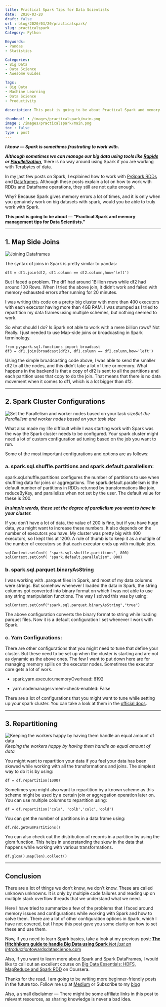 ```yaml
---
title: Practical Spark Tips for Data Scientists
date:  2020-03-20
draft: false
url : blog/2020/03/20/practicalspark/
slug: practicalspark
Category: Python

Keywords:
- Pandas
- Statistics

Categories:
- Big Data
- Data Science
- Awesome Guides

Tags:
- Big Data
- Machine Learning
- Data Science
- Productivity

description: This post is going to be about Practical Spark and memory management tips for Data Scientists.

thumbnail : /images/practicalspark/main.png
image : /images/practicalspark/main.png
toc : false
type : post
---
```



***I know — Spark is sometimes frustrating to work with.***

***Although sometimes we can manage our big data using tools like [Rapids](https://towardsdatascience.com/minimal-pandas-subset-for-data-scientist-on-gpu-d9a6c7759c7f?source=---------5------------------) or [Parallelization](https://towardsdatascience.com/add-this-single-word-to-make-your-pandas-apply-faster-90ee2fffe9e8?source=---------11------------------),*** there is no way around using Spark if you are working with Terabytes of data.

In my [l](https://towardsdatascience.com/the-hitchhikers-guide-to-handle-big-data-using-spark-90b9be0fe89a)ast few posts on Spark, I explained how to work with [PySpark RDDs](https://towardsdatascience.com/the-hitchhikers-guide-to-handle-big-data-using-spark-90b9be0fe89a) and [Dataframes](https://towardsdatascience.com/5-ways-to-add-a-new-column-in-a-pyspark-dataframe-4e75c2fd8c08). Although these posts explain a lot on how to work with RDDs and Dataframe operations, they still are not quite enough.

Why? Because Spark gives memory errors a lot of times, and it is only when you genuinely work on big datasets with spark, would you be able to truly work with Spark.

**This post is going to be about — “Practical Spark and memory management tips for Data Scientists.”**

---

## 1. Map Side Joins

![Joining Dataframes](/images/practicalspark/0.png)

The syntax of joins in Spark is pretty similar to pandas:

    df3 = df1.join(df2, df1.column == df2.column,how='left')

But I faced a problem. The df1 had around 1Billion rows while df2 had around 100 Rows. When I tried the above join, it didn’t work and failed with memory exhausted errors after running for 20 minutes.

I was writing this code on a pretty big cluster with more than 400 executors with each executor having more than 4GB RAM. I was stumped as I tried to repartition my data frames using multiple schemes, but nothing seemed to work.

So what should I do? Is Spark not able to work with a mere billion rows? Not Really. I just needed to use Map-side joins or broadcasting in Spark terminology.

    from pyspark.sql.functions import broadcast
    df3 = df1.join(broadcast(df2), df1.column == df2.column,how='left')

Using the simple broadcasting code above, I was able to send the smaller df2 to all the nodes, and this didn’t take a lot of time or memory. What happens in the backend is that a copy of df2 is sent to all the partitions and each partition uses that copy to do the join. That means that there is no data movement when it comes to df1, which is a lot bigger than df2.

---

## 2. Spark Cluster Configurations

![Set the Parallelism and worker nodes based on your task size](/images/practicalspark/1.png)*Set the Parallelism and worker nodes based on your task size*

What also made my life difficult while I was starting work with Spark was the way the Spark cluster needs to be configured. Your spark cluster might need a lot of custom configuration ad tuning based on the job you want to run.

Some of the most important configurations and options are as follows:

### a. spark.sql.shuffle.partitions and spark.default.parallelism:

spark.sql.shuffle.partitions configures the number of partitions to use when shuffling data for joins or aggregations. The spark.default.parallelism is the default number of partitions in RDDs returned by transformations like join, reduceByKey, and parallelize when not set by the user. The default value for these is 200.

***In simple words, these set the degree of parallelism you want to have in your cluster.***

If you don’t have a lot of data, the value of 200 is fine, but if you have huge data, you might want to increase these numbers. It also depends on the number of executors you have. My cluster was pretty big with 400 executors, so I kept this at 1200. A rule of thumb is to keep it as a multiple of the number of executors so that each executor ends up with multiple jobs.

    sqlContext.setConf( "spark.sql.shuffle.partitions", 800)
    sqlContext.setConf( "spark.default.parallelism", 800)

### b. spark.sql.parquet.binaryAsString

I was working with .parquet files in Spark, and most of my data columns were strings. But somehow whenever I loaded the data in Spark, the string columns got converted into binary format on which I was not able to use any string manipulation functions. The way I solved this was by using:

    sqlContext.setConf("spark.sql.parquet.binaryAsString","true")

The above configuration converts the binary format to string while loading parquet files. Now it is a default configuration I set whenever I work with Spark.

### c. Yarn Configurations:

There are other configurations that you might need to tune that define your cluster. But these need to be set up when the cluster is starting and are not as dynamic as the above ones. The few I want to put down here are for managing memory spills on the executor nodes. Sometimes the executor core gets a lot of work.

* spark.yarn.executor.memoryOverhead: 8192

* yarn.nodemanager.vmem-check-enabled: False

There are a lot of configurations that you might want to tune while setting up your spark cluster. You can take a look at them in the [official docs](https://spark.apache.org/docs/latest/configuration.html).

---

## 3. Repartitioning

![Keeping the workers happy by having them handle an equal amount of data](/images/practicalspark/2.png)*Keeping the workers happy by having them handle an equal amount of data*

You might want to repartition your data if you feel your data has been skewed while working with all the transformations and joins. The simplest way to do it is by using:

    df = df.repartition(1000)

Sometimes you might also want to repartition by a known scheme as this scheme might be used by a certain join or aggregation operation later on. You can use multiple columns to repartition using:

    df = df.repartition('cola', 'colb','colc','cold')

You can get the number of partitions in a data frame using:

    df.rdd.getNumPartitions()

You can also check out the distribution of records in a partition by using the glom function. This helps in understanding the skew in the data that happens while working with various transformations.

    df.glom().map(len).collect()

---

## Conclusion

There are a lot of things we don’t know, we don’t know. These are called unknown unknowns. It is only by multiple code failures and reading up on multiple stack overflow threads that we understand what we need.

Here I have tried to summarize a few of the problems that I faced around memory issues and configurations while working with Spark and how to solve them. There are a lot of other configuration options in Spark, which I have not covered, but I hope this post gave you some clarity on how to set these and use them.

Now, if you need to learn Spark basics, take a look at my previous post:
[**The Hitchhikers guide to handle Big Data using Spark**
*Not just an Introduction*towardsdatascience.com](https://towardsdatascience.com/the-hitchhikers-guide-to-handle-big-data-using-spark-90b9be0fe89a)

Also, if you want to learn more about Spark and Spark DataFrames, I would like to call out an excellent course on [Big Data Essentials: HDFS, MapReduce and Spark RDD](https://imp.i384100.net/555ALj) on Coursera.

Thanks for the read. I am going to be writing more beginner-friendly posts in the future too. Follow me up at [Medium](https://mlwhiz.medium.com/?source=post_page---------------------------) or Subscribe to my [blog](mlwhiz.com)

Also, a small disclaimer — There might be some affiliate links in this post to relevant resources, as sharing knowledge is never a bad idea.
